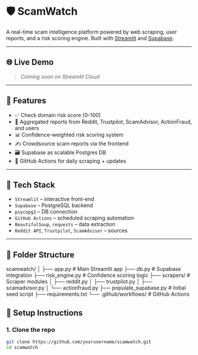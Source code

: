 # 🛡️ ScamWatch

A real-time scam intelligence platform powered by web scraping, user reports, and a risk scoring engine. Built with [Streamlit](https://streamlit.io) and [Supabase](https://supabase.com).

---

## 🌐 Live Demo

> _Coming soon on Streamlit Cloud_

---

## 🚀 Features

- ✅ Check domain risk score (0–100)
- 🧠 Aggregated reports from Reddit, Trustpilot, ScamAdvisor, ActionFraud, and users
- 📊 Confidence-weighted risk scoring system
- ✍️ Crowdsource scam reports via the frontend
- 🗃️ Supabase as scalable Postgres DB
- 🔁 GitHub Actions for daily scraping + updates

---

## 🧱 Tech Stack

- `Streamlit` – interactive front-end
- `Supabase` – PostgreSQL backend
- `psycopg2` – DB connection
- `GitHub Actions` – scheduled scraping automation
- `BeautifulSoup`, `requests` – data extraction
- `Reddit API`, `Trustpilot`, `ScamAdvisor` – sources

---

## 📁 Folder Structure


scamwatch/
│
├── app.py # Main Streamlit app
├── db.py # Supabase integration
├── risk_engine.py # Confidence scoring logic
├── scrapers/ # Scraper modules
│ ├── reddit.py
│ ├── trustpilot.py
│ ├── scamadvisor.py
│ └── actionfraud.py
├── populate_supabase.py # Initial seed script
├── requirements.txt
└── .github/workflows/ # GitHub Actions

## 🔧 Setup Instructions

### 1. Clone the repo

```bash
git clone https://github.com/yourusername/scamwatch.git
cd scamwatch
